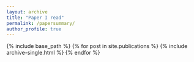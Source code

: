 ```yaml
---
layout: archive
title: "Paper I read"
permalink: /papersummary/
author_profile: true
---
```


{% include base_path %}
{% for post in site.publications %}
  {% include archive-single.html %}
{% endfor %}
